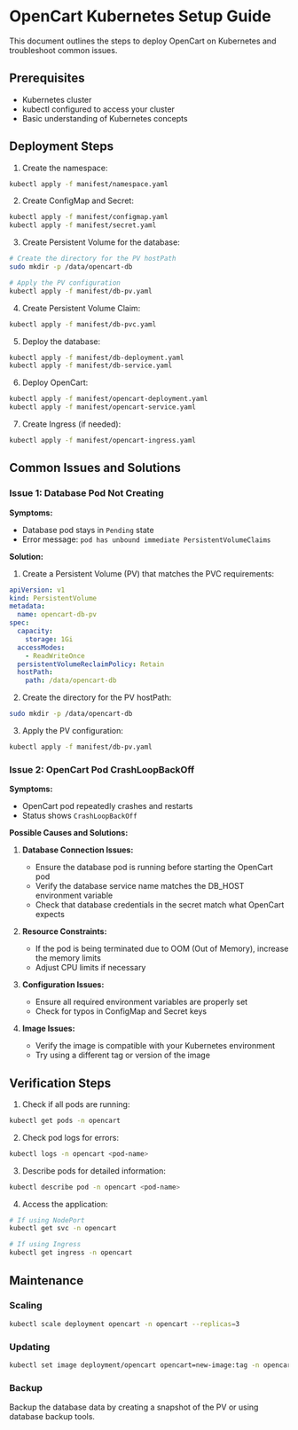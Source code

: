 # OpenCart Kubernetes Setup Guide

This document outlines the steps to deploy OpenCart on Kubernetes and troubleshoot common issues.

## Prerequisites
- Kubernetes cluster
- kubectl configured to access your cluster
- Basic understanding of Kubernetes concepts

## Deployment Steps

1. Create the namespace:
```bash
kubectl apply -f manifest/namespace.yaml
```

2. Create ConfigMap and Secret:
```bash
kubectl apply -f manifest/configmap.yaml
kubectl apply -f manifest/secret.yaml
```

3. Create Persistent Volume for the database:
```bash
# Create the directory for the PV hostPath
sudo mkdir -p /data/opencart-db

# Apply the PV configuration
kubectl apply -f manifest/db-pv.yaml
```

4. Create Persistent Volume Claim:
```bash
kubectl apply -f manifest/db-pvc.yaml
```

5. Deploy the database:
```bash
kubectl apply -f manifest/db-deployment.yaml
kubectl apply -f manifest/db-service.yaml
```

6. Deploy OpenCart:
```bash
kubectl apply -f manifest/opencart-deployment.yaml
kubectl apply -f manifest/opencart-service.yaml
```

7. Create Ingress (if needed):
```bash
kubectl apply -f manifest/opencart-ingress.yaml
```

## Common Issues and Solutions

### Issue 1: Database Pod Not Creating

**Symptoms:**
- Database pod stays in `Pending` state
- Error message: `pod has unbound immediate PersistentVolumeClaims`

**Solution:**
1. Create a Persistent Volume (PV) that matches the PVC requirements:
```yaml
apiVersion: v1
kind: PersistentVolume
metadata:
  name: opencart-db-pv
spec:
  capacity:
    storage: 1Gi
  accessModes:
    - ReadWriteOnce
  persistentVolumeReclaimPolicy: Retain
  hostPath:
    path: /data/opencart-db
```

2. Create the directory for the PV hostPath:
```bash
sudo mkdir -p /data/opencart-db
```

3. Apply the PV configuration:
```bash
kubectl apply -f manifest/db-pv.yaml
```

### Issue 2: OpenCart Pod CrashLoopBackOff

**Symptoms:**
- OpenCart pod repeatedly crashes and restarts
- Status shows `CrashLoopBackOff`

**Possible Causes and Solutions:**

1. **Database Connection Issues:**
   - Ensure the database pod is running before starting the OpenCart pod
   - Verify the database service name matches the DB_HOST environment variable
   - Check that database credentials in the secret match what OpenCart expects

2. **Resource Constraints:**
   - If the pod is being terminated due to OOM (Out of Memory), increase the memory limits
   - Adjust CPU limits if necessary

3. **Configuration Issues:**
   - Ensure all required environment variables are properly set
   - Check for typos in ConfigMap and Secret keys

4. **Image Issues:**
   - Verify the image is compatible with your Kubernetes environment
   - Try using a different tag or version of the image

## Verification Steps

1. Check if all pods are running:
```bash
kubectl get pods -n opencart
```

2. Check pod logs for errors:
```bash
kubectl logs -n opencart <pod-name>
```

3. Describe pods for detailed information:
```bash
kubectl describe pod -n opencart <pod-name>
```

4. Access the application:
```bash
# If using NodePort
kubectl get svc -n opencart

# If using Ingress
kubectl get ingress -n opencart
```

## Maintenance

### Scaling
```bash
kubectl scale deployment opencart -n opencart --replicas=3
```

### Updating
```bash
kubectl set image deployment/opencart opencart=new-image:tag -n opencart
```

### Backup
Backup the database data by creating a snapshot of the PV or using database backup tools.
